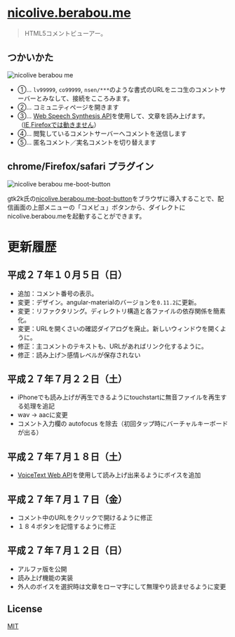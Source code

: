 # [nicolive.berabou.me](http://nicolive.berabou.me/)

> HTML5コメントビューアー。

## つかいかた

![nicolive berabou me](https://cloud.githubusercontent.com/assets/1548478/8642348/eee1d1ae-295d-11e5-8be8-741b4bcf08bd.png)

* ①… `lv99999`, `co99999`, `nsen/***`のような書式のURLをニコ生のコメントサーバーとみなして、接続をこころみます。
* ②… コミュニティページを開きます
* ③… [Web Speech Synthesis API](http://qiita.com/kyota/items/da530ad22733b644518a)を使用して、文章を読み上げます。（[IE,Firefoxでは動きません](http://caniuse.com/#feat=web-speech)）
* ④… 閲覧しているコメントサーバーへコメントを送信します
* ⑤… 匿名コメント／実名コメントを切り替えます

## chrome/Firefox/safari プラグイン

![nicolive berabou me-boot-button](https://cloud.githubusercontent.com/assets/1548478/8642349/eee2f638-295d-11e5-9070-bc202cf4da25.png)

gtk2k氏の[nicolive.berabou.me-boot-button](https://github.com/gtk2k/nicolive.berabou.me-boot-button)をブラウザに導入することで、配信画面の上部メニューの「コメビュ」ボタンから、ダイレクトにnicolive.berabou.meを起動することができます。

# 更新履歴

平成２７年１０月５日（日）
---
* 追加：コメント番号の表示。
* 変更：デザイン。angular-materialのバージョンを`0.11.2`に更新。
* 変更：リファクタリング。ディレクトリ構造と各ファイルの依存関係を簡素化。
* 変更：URLを開くさいの確認ダイアログを廃止。新しいウィンドウを開くように。
* 修正：主コメントのテキストも、URLがあればリンク化するように。
* 修正：読み上げ＞感情レベルが保存されない

平成２７年７月２２日（土）
---
* iPhoneでも読み上げが再生できるようにtouchstartに無音ファイルを再生する処理を追記
* wav -> aacに変更
* コメント入力欄の autofocus を除去（初回タップ時にバーチャルキーボードが出る）

平成２７年７月１８日（土）
---
* [VoiceText Web API](https://cloud.voicetext.jp/webapi)を使用して読み上げ出来るようにボイスを追加

平成２７年７月１７日（金）
---
* コメント中のURLをクリックで開けるように修正
* １８４ボタンを記憶するように修正

平成２７年７月１２日（日）
---
* アルファ版を公開
* 読み上げ機能の実装
* 外人のボイスを選択時は文章をローマ字にして無理やり読ませるように変更

License
---
[MIT][License]

[License]: http://59naga.mit-license.org/
